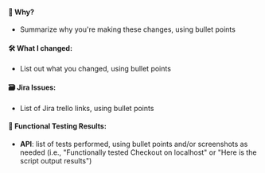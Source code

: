 #### 🤔 Why?

- Summarize why you're making these changes, using bullet points

#### 🛠 What I changed:

- List out what you changed, using bullet points

#### 🗃️ Jira Issues:

- List of Jira trello links, using bullet points

#### 🚦 Functional Testing Results:

- **API**: list of tests performed, using bullet points and/or screenshots as needed (i.e., "Functionally tested Checkout on localhost" or "Here is the script output results")